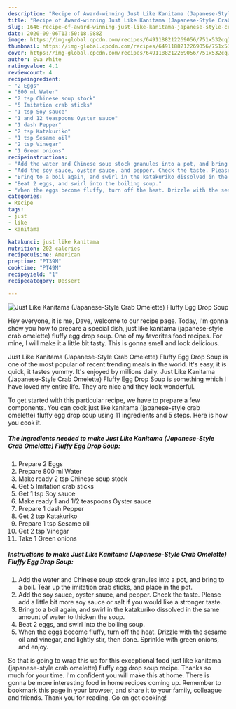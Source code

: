 ```yaml
---
description: "Recipe of Award-winning Just Like Kanitama (Japanese-Style Crab Omelette) Fluffy Egg Drop Soup"
title: "Recipe of Award-winning Just Like Kanitama (Japanese-Style Crab Omelette) Fluffy Egg Drop Soup"
slug: 1646-recipe-of-award-winning-just-like-kanitama-japanese-style-crab-omelette-fluffy-egg-drop-soup
date: 2020-09-06T13:50:18.988Z
image: https://img-global.cpcdn.com/recipes/6491188212269056/751x532cq70/just-like-kanitama-japanese-style-crab-omelette-fluffy-egg-drop-soup-recipe-main-photo.jpg
thumbnail: https://img-global.cpcdn.com/recipes/6491188212269056/751x532cq70/just-like-kanitama-japanese-style-crab-omelette-fluffy-egg-drop-soup-recipe-main-photo.jpg
cover: https://img-global.cpcdn.com/recipes/6491188212269056/751x532cq70/just-like-kanitama-japanese-style-crab-omelette-fluffy-egg-drop-soup-recipe-main-photo.jpg
author: Eva White
ratingvalue: 4.1
reviewcount: 4
recipeingredient:
- "2 Eggs"
- "800 ml Water"
- "2 tsp Chinese soup stock"
- "5 Imitation crab sticks"
- "1 tsp Soy sauce"
- "1 and 12 teaspoons Oyster sauce"
- "1 dash Pepper"
- "2 tsp Katakuriko"
- "1 tsp Sesame oil"
- "2 tsp Vinegar"
- "1 Green onions"
recipeinstructions:
- "Add the water and Chinese soup stock granules into a pot, and bring to a boil. Tear up the imitation crab sticks, and place in the pot."
- "Add the soy sauce, oyster sauce, and pepper. Check the taste. Please add a little bit more soy sauce or salt if you would like a stronger taste."
- "Bring to a boil again, and swirl in the katakuriko dissolved in the same amount of water to thicken the soup."
- "Beat 2 eggs, and swirl into the boiling soup."
- "When the eggs become fluffy, turn off the heat. Drizzle with the sesame oil and vinegar, and lightly stir, then done. Sprinkle with green onions, and enjoy."
categories:
- Recipe
tags:
- just
- like
- kanitama

katakunci: just like kanitama 
nutrition: 202 calories
recipecuisine: American
preptime: "PT39M"
cooktime: "PT49M"
recipeyield: "1"
recipecategory: Dessert

---
```



![Just Like Kanitama (Japanese-Style Crab Omelette) Fluffy Egg Drop Soup](https://img-global.cpcdn.com/recipes/6491188212269056/751x532cq70/just-like-kanitama-japanese-style-crab-omelette-fluffy-egg-drop-soup-recipe-main-photo.jpg)

Hey everyone, it is me, Dave, welcome to our recipe page. Today, I'm gonna show you how to prepare a special dish, just like kanitama (japanese-style crab omelette) fluffy egg drop soup. One of my favorites food recipes. For mine, I will make it a little bit tasty. This is gonna smell and look delicious.

Just Like Kanitama (Japanese-Style Crab Omelette) Fluffy Egg Drop Soup is one of the most popular of recent trending meals in the world. It's easy, it is quick, it tastes yummy. It's enjoyed by millions daily. Just Like Kanitama (Japanese-Style Crab Omelette) Fluffy Egg Drop Soup is something which I have loved my entire life. They are nice and they look wonderful.




To get started with this particular recipe, we have to prepare a few components. You can cook just like kanitama (japanese-style crab omelette) fluffy egg drop soup using 11 ingredients and 5 steps. Here is how you cook it.

<!--inarticleads1-->

##### The ingredients needed to make Just Like Kanitama (Japanese-Style Crab Omelette) Fluffy Egg Drop Soup:

1. Prepare 2 Eggs
1. Prepare 800 ml Water
1. Make ready 2 tsp Chinese soup stock
1. Get 5 Imitation crab sticks
1. Get 1 tsp Soy sauce
1. Make ready 1 and 1/2 teaspoons Oyster sauce
1. Prepare 1 dash Pepper
1. Get 2 tsp Katakuriko
1. Prepare 1 tsp Sesame oil
1. Get 2 tsp Vinegar
1. Take 1 Green onions




<!--inarticleads2-->

##### Instructions to make Just Like Kanitama (Japanese-Style Crab Omelette) Fluffy Egg Drop Soup:

1. Add the water and Chinese soup stock granules into a pot, and bring to a boil. Tear up the imitation crab sticks, and place in the pot.
1. Add the soy sauce, oyster sauce, and pepper. Check the taste. Please add a little bit more soy sauce or salt if you would like a stronger taste.
1. Bring to a boil again, and swirl in the katakuriko dissolved in the same amount of water to thicken the soup.
1. Beat 2 eggs, and swirl into the boiling soup.
1. When the eggs become fluffy, turn off the heat. Drizzle with the sesame oil and vinegar, and lightly stir, then done. Sprinkle with green onions, and enjoy.




So that is going to wrap this up for this exceptional food just like kanitama (japanese-style crab omelette) fluffy egg drop soup recipe. Thanks so much for your time. I'm confident you will make this at home. There is gonna be more interesting food in home recipes coming up. Remember to bookmark this page in your browser, and share it to your family, colleague and friends. Thank you for reading. Go on get cooking!
